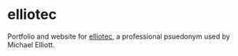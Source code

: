 elliotec
========

Portfolio and website for [elliotec](http://www.elliotec.com), a professional psuedonym used by Michael Elliott.
